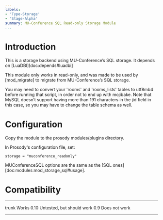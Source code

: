 ```yaml
---
labels:
- 'Type-Storage'
- 'Stage-Alpha'
summary: MU-Conference SQL Read-only Storage Module
...
```


Introduction
============

This is a storage backend using MU-Conference’s SQL storage. It depends
on [LuaDBI][doc:depends#luadbi]

This module only works in read-only, and was made to be used by
[mod_migrate] to migrate from MU-Conference’s SQL storage.

You may need to convert your 'rooms' and 'rooms\_lists' tables to
utf8mb4 before running that script, in order not to end up with
mojibake.  Note that MySQL doesn’t support having more than
191 characters in the jid field in this case, so you may have to change
the table schema as well.

Configuration
=============

Copy the module to the prosody modules/plugins directory.

In Prosody's configuration file, set:

    storage = "muconference_readonly"

MUConferenceSQL options are the same as the [SQL
ones][doc:modules:mod_storage_sql#usage].

Compatibility
=============

  ------- ---------------------------
  trunk   Works
  0.10    Untested, but should work
  0.9     Does not work
  ------- ---------------------------
